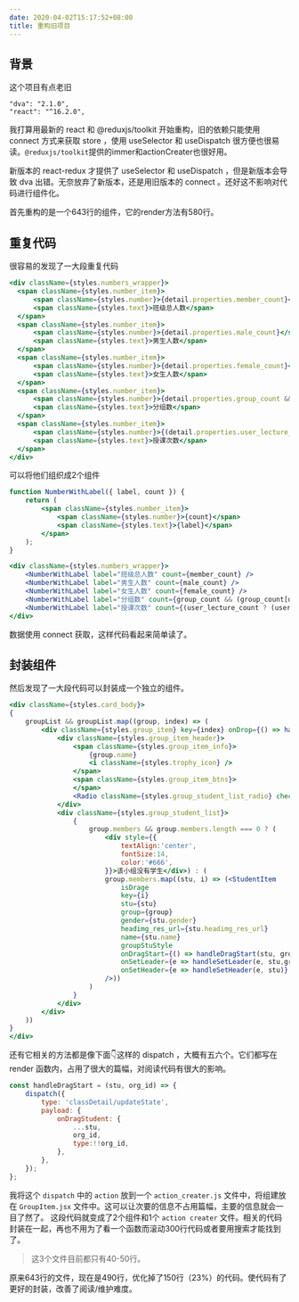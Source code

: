 ```yaml
---
date: 2020-04-02T15:17:52+08:00
title: 重构旧项目
---
```


## 背景
这个项目有点老旧
```
"dva": "2.1.0",
"react": "^16.2.0",
```
我打算用最新的 react 和 @reduxjs/toolkit 开始重构，旧的依赖只能使用 connect 方式来获取 store ，使用 useSelector 和 useDispatch 很方便也很易读。`@reduxjs/toolkit`提供的immer和actionCreater也很好用。

新版本的 react-redux 才提供了 useSelector 和 useDispatch ，但是新版本会导致 dva 出错。无奈放弃了新版本，还是用旧版本的 connect 。还好这不影响对代码进行组件化。

首先重构的是一个643行的组件，它的render方法有580行。

## 重复代码

很容易的发现了一大段重复代码
```jsx
<div className={styles.numbers_wrapper}>
  <span className={styles.number_item}>
      <span className={styles.number}>{detail.properties.member_count}</span>
      <span className={styles.text}>班级总人数</span>
  </span>
  <span className={styles.number_item}>
      <span className={styles.number}>{detail.properties.male_count}</span>
      <span className={styles.text}>男生人数</span>
  </span>
  <span className={styles.number_item}>
      <span className={styles.number}>{detail.properties.female_count}</span>
      <span className={styles.text}>女生人数</span>
  </span>
  <span className={styles.number_item}>
      <span className={styles.number}>{detail.properties.group_count &&( detail.properties.group_count[userDetail.detail.id] || 0)}</span>
      <span className={styles.text}>分组数</span>
  </span>
  <span className={styles.number_item}>
      <span className={styles.number}>{(detail.properties.user_lecture_count ? (detail.properties.user_lecture_count[userDetail.detail.id] || 0) : 0)}</span>
      <span className={styles.text}>授课次数</span>
  </span>
</div>
```
可以将他们组织成2个组件
```jsx
function NumberWithLabel({ label, count }) {
    return (
        <span className={styles.number_item}>
            <span className={styles.number}>{count}</span>
            <span className={styles.text}>{label}</span>
        </span>
    );
}
```
```jsx
<div className={styles.numbers_wrapper}>
    <NumberWithLabel label="班级总人数" count={member_count} />
    <NumberWithLabel label="男生人数" count={male_count} />
    <NumberWithLabel label="女生人数" count={female_count} />
    <NumberWithLabel label="分组数" count={group_count && (group_count[userId] || 0)} />
    <NumberWithLabel label="授课次数" count={(user_lecture_count ? (user_lecture_count[userId] || 0) : 0)} />
</div>
```
数据使用 connect 获取，这样代码看起来简单读了。

## 封装组件
然后发现了一大段代码可以封装成一个独立的组件。
```jsx
<div className={styles.card_body}>
{
    groupList && groupList.map((group, index) => (
        <div className={styles.group_item} key={index} onDrop={() => handleStudentDrop(group)} onDragOver={handleStudentDragOver}                                                >
            <div className={styles.group_item_header}>
                <span className={styles.group_item_info}>
                    {group.name}
                    <i className={styles.trophy_icon} />
                </span>
                <span className={styles.group_item_btns}>
                </span>
                <Radio className={styles.group_student_list_radio} checked={group.id === curGroup} onClick={() => selectCurGroup(group.id)} />
            </div>
            <div className={styles.group_student_list}>
                {
                    group.members && group.members.length === 0 ? (
                        <div style={{
                            textAlign:'center',
                            fontSize:14,
                            color:'#666',
                        }}>该小组没有学生</div>) : (
                        group.members.map((stu, i) => (<StudentItem
                            isDrage
                            key={i}
                            stu={stu}
                            group={group}
                            gender={stu.gender}
                            headimg_res_url={stu.headimg_res_url}
                            name={stu.name}
                            groupStuStyle
                            onDragStart={() => handleDragStart(stu, group.id)}
                            onSetLeader={e => handleSetLeader(e, stu,group)}
                            onSetHeader={e => handleSetHeader(e, stu)}
                        />))
                    )
                }
            </div>
        </div>
    ))
}
</div>
```
还有它相关的方法都是像下面👇这样的 dispatch ，大概有五六个。它们都写在 render 函数内，占用了很大的篇幅，对阅读代码有很大的影响。
```js
const handleDragStart = (stu, org_id) => {
    dispatch({
        type: 'classDetail/updateState',
        payload: {
            onDragStudent: {
                ...stu,
                org_id,
                type:!!org_id,
            },
        },
    });
};
```
我将这个 `dispatch` 中的 `action` 放到一个 `action_creater.js` 文件中，将组建放在 `GroupItem.jsx` 文件中。这可以让次要的信息不占用篇幅，主要的信息就会一目了然了。
这段代码就变成了2个组件和1个 `action creater` 文件。相关的代码封装在一起，再也不用为了看一个函数而滚动300行代码或者要用搜索才能找到了。
> 这3个文件目前都只有40-50行。

原来643行的文件，现在是490行，优化掉了150行（23%）的代码。使代码有了更好的封装，改善了阅读/维护难度。


